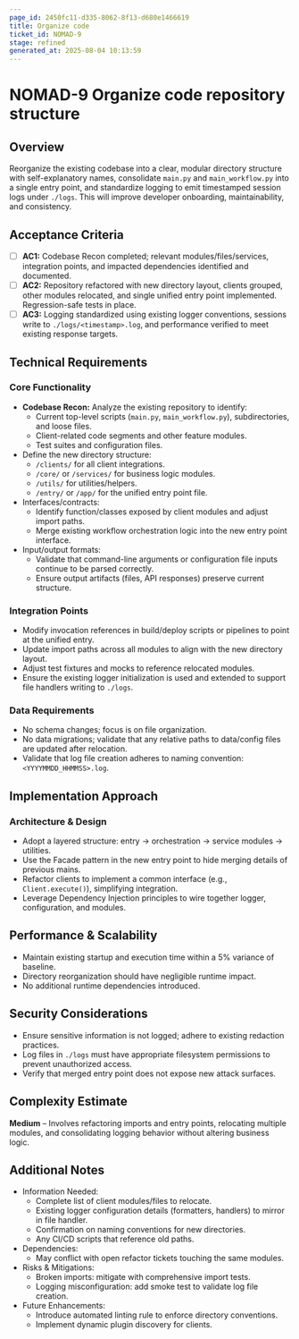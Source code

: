 ```yaml
---
page_id: 2450fc11-d335-8062-8f13-d680e1466619
title: Organize code
ticket_id: NOMAD-9
stage: refined
generated_at: 2025-08-04 10:13:59
---
```


# NOMAD-9 Organize code repository structure

## Overview
Reorganize the existing codebase into a clear, modular directory structure with self-explanatory names, consolidate `main.py` and `main_workflow.py` into a single entry point, and standardize logging to emit timestamped session logs under `./logs`. This will improve developer onboarding, maintainability, and consistency.

## Acceptance Criteria
- [ ] **AC1:** Codebase Recon completed; relevant modules/files/services, integration points, and impacted dependencies identified and documented.  
- [ ] **AC2:** Repository refactored with new directory layout, clients grouped, other modules relocated, and single unified entry point implemented. Regression-safe tests in place.  
- [ ] **AC3:** Logging standardized using existing logger conventions, sessions write to `./logs/<timestamp>.log`, and performance verified to meet existing response targets.

## Technical Requirements

### Core Functionality
- **Codebase Recon:** Analyze the existing repository to identify:
  - Current top-level scripts (`main.py`, `main_workflow.py`), subdirectories, and loose files.
  - Client-related code segments and other feature modules.
  - Test suites and configuration files.
- Define the new directory structure:
  - `/clients/` for all client integrations.
  - `/core/` or `/services/` for business logic modules.
  - `/utils/` for utilities/helpers.
  - `/entry/` or `/app/` for the unified entry point file.
- Interfaces/contracts:
  - Identify function/classes exposed by client modules and adjust import paths.
  - Merge existing workflow orchestration logic into the new entry point interface.
- Input/output formats:
  - Validate that command-line arguments or configuration file inputs continue to be parsed correctly.
  - Ensure output artifacts (files, API responses) preserve current structure.

### Integration Points
- Modify invocation references in build/deploy scripts or pipelines to point at the unified entry.
- Update import paths across all modules to align with the new directory layout.
- Adjust test fixtures and mocks to reference relocated modules.
- Ensure the existing logger initialization is used and extended to support file handlers writing to `./logs`.

### Data Requirements
- No schema changes; focus is on file organization.
- No data migrations; validate that any relative paths to data/config files are updated after relocation.
- Validate that log file creation adheres to naming convention: `<YYYYMMDD_HHMMSS>.log`.

## Implementation Approach

### Architecture & Design
- Adopt a layered structure: entry → orchestration → service modules → utilities.
- Use the Facade pattern in the new entry point to hide merging details of previous mains.
- Refactor clients to implement a common interface (e.g., `Client.execute()`), simplifying integration.
- Leverage Dependency Injection principles to wire together logger, configuration, and modules.

## Performance & Scalability
- Maintain existing startup and execution time within a 5% variance of baseline.
- Directory reorganization should have negligible runtime impact.
- No additional runtime dependencies introduced.

## Security Considerations
- Ensure sensitive information is not logged; adhere to existing redaction practices.
- Log files in `./logs` must have appropriate filesystem permissions to prevent unauthorized access.
- Verify that merged entry point does not expose new attack surfaces.

## Complexity Estimate
**Medium** – Involves refactoring imports and entry points, relocating multiple modules, and consolidating logging behavior without altering business logic.

## Additional Notes
- Information Needed:
  - Complete list of client modules/files to relocate.
  - Existing logger configuration details (formatters, handlers) to mirror in file handler.
  - Confirmation on naming conventions for new directories.
  - Any CI/CD scripts that reference old paths.
- Dependencies:
  - May conflict with open refactor tickets touching the same modules.
- Risks & Mitigations:
  - Broken imports: mitigate with comprehensive import tests.
  - Logging misconfiguration: add smoke test to validate log file creation.
- Future Enhancements:
  - Introduce automated linting rule to enforce directory conventions.
  - Implement dynamic plugin discovery for clients.